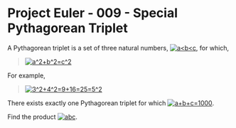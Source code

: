 Project Euler - 009 - Special Pythagorean Triplet
=====================

A Pythagorean triplet is a set of three natural numbers,
<a href="https://www.codecogs.com/eqnedit.php?latex=a<b<c" target="_blank">
  <img src="https://latex.codecogs.com/gif.latex?a<b<c"
       alt="a<b<c"
       title="a<b<c" /></a>,
for which,

<blockquote>
  <a href="https://www.codecogs.com/eqnedit.php?latex=a^2&plus;b^2=c^2" target="_blank">
    <img src="https://latex.codecogs.com/gif.latex?a^2&plus;b^2=c^2"
         alt="a^2+b^2=c^2"
         title="a^2+b^2=c^2" /></a></blockquote>

For example,

<blockquote>
  <a href="https://www.codecogs.com/eqnedit.php?latex=3^2&plus;4^2=9&plus;16=25=5^2" target="_blank">
    <img src="https://latex.codecogs.com/gif.latex?3^2&plus;4^2=9&plus;16=25=5^2"
         alt="3^2+4^2=9+16=25=5^2"
         title="3^2+4^2=9+16=25=5^2" /></a></blockquote>

There exists exactly one Pythagorean triplet for which
<a href="https://www.codecogs.com/eqnedit.php?latex=a&plus;b&plus;c=1000" target="_blank">
  <img src="https://latex.codecogs.com/gif.latex?a&plus;b&plus;c=1000"
       alt="a+b+c=1000"
       title="a+b+c=1000" /></a>.

Find the product
<a href="https://www.codecogs.com/eqnedit.php?latex=abc" target="_blank">
  <img src="https://latex.codecogs.com/gif.latex?abc"
       alt="abc"
       title="abc" /></a>.
